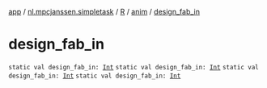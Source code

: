 [app](../../../index.md) / [nl.mpcjanssen.simpletask](../../index.md) / [R](../index.md) / [anim](index.md) / [design_fab_in](.)

# design_fab_in

`static val design_fab_in: `[`Int`](https://kotlinlang.org/api/latest/jvm/stdlib/kotlin/-int/index.html)
`static val design_fab_in: `[`Int`](https://kotlinlang.org/api/latest/jvm/stdlib/kotlin/-int/index.html)
`static val design_fab_in: `[`Int`](https://kotlinlang.org/api/latest/jvm/stdlib/kotlin/-int/index.html)
`static val design_fab_in: `[`Int`](https://kotlinlang.org/api/latest/jvm/stdlib/kotlin/-int/index.html)